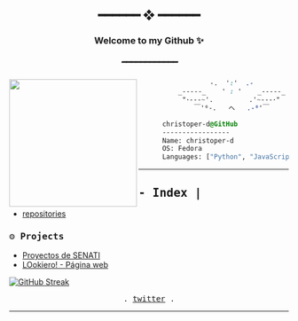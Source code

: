 <h2 align="center"> ━━━━━━  ❖  ━━━━━━ </h2>
<h3 align="center"> Welcome to my Github ✨ </h3>
<h5 align="center"> ━━━━━━━━━━━━ </h5>

<div>
  <div align="center">
    
  </div>
</div>

<div><img align="left" src="https://avatars.githubusercontent.com/u/91582821?s=400&u=60f4f38ace429f38dd38c2bb3657078fc974f8b8&v=4" border="0" style="width:230px;">
  
  ```css
                    -.  ':'  .-
            _-----_    ' : '    _-----_
             "･---~'.         .'~---･"
                ￣'⁰-.   ヘ   .-⁰'￣

        christoper-d@GitHub    
        -----------------
        Name: christoper-d
        OS: Fedora
        Languages: ["Python", "JavaScript","Typescript"] 

  ```
</div>

<hr>
<h2 dir="auto"><samp>- Index |</samp></h2>


* [repositories](https://github.com/christoper-d?tab=repositories)

<h3 id="projects"><samp>⚙ Projects</samp></h3>
<ul>
  <li><a href="https://github.com/christoper-d/PRO-SENATI">Proyectos de SENATI</a></li>
  <li><a href="https://github.com/christoper-d/LOokiero">LOokiero! - Página web</a></li>
</ul>

[![GitHub Streak](http://github-readme-streak-stats.herokuapp.com?user=christoper-d&theme=one-dark-pro&hide_border=true&date_format=M%20j%5B%2C%20Y%5D)](https://git.io/streak-stats)

<p align="center">
  <samp>
    . <a href="https://twitter.com/christoper__d">twitter</a> .
  </samp>
</p>
<hr>
